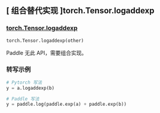 ## [ 组合替代实现 ]torch.Tensor.logaddexp

### [torch.Tensor.logaddexp](https://pytorch.org/docs/stable/generated/torch.Tensor.logaddexp.html#torch.Tensor.logaddexp)

```python
torch.Tensor.logaddexp(other)
```

Paddle 无此 API，需要组合实现。

### 转写示例

```python
# Pytorch 写法
y = a.logaddexp(b)

# Paddle 写法
y = paddle.log(paddle.exp(a) + paddle.exp(b))
```
